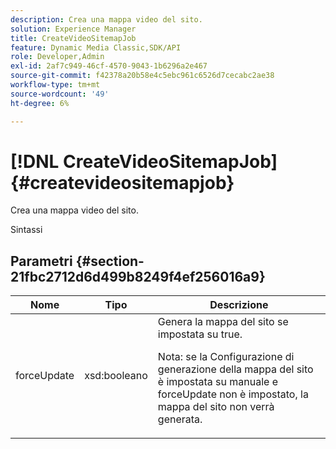 ```yaml
---
description: Crea una mappa video del sito.
solution: Experience Manager
title: CreateVideoSitemapJob
feature: Dynamic Media Classic,SDK/API
role: Developer,Admin
exl-id: 2af7c949-46cf-4570-9043-1b6296a2e467
source-git-commit: f42378a20b58e4c5ebc961c6526d7cecabc2ae38
workflow-type: tm+mt
source-wordcount: '49'
ht-degree: 6%

---
```


# [!DNL CreateVideoSitemapJob]{#createvideositemapjob}

Crea una mappa video del sito.

Sintassi

## Parametri {#section-21fbc2712d6d499b8249f4ef256016a9}

<table id="table_7B459A9D55CE49A38D8A77CBD229033A"> 
 <thead> 
  <tr> 
   <th colname="col1" class="entry"> Nome </th> 
   <th colname="col2" class="entry"> Tipo </th> 
   <th colname="col3" class="entry"> Descrizione </th> 
  </tr> 
 </thead>
 <tbody> 
  <tr> 
   <td colname="col1"> <span class="codeph"> <span class="varname"> forceUpdate</span> </span> </td> 
   <td colname="col2"> <span class="codeph"> xsd:booleano</span> </td> 
   <td colname="col3">Genera la mappa del sito se impostata su <span class="codeph"> true</span>. <p><p>Nota: se la Configurazione di generazione della mappa del sito è impostata su manuale e <span class="codeph"> forceUpdate</span> non è impostato, la mappa del sito non verrà generata. </p></p></td> 
  </tr> 
 </tbody> 
</table>
